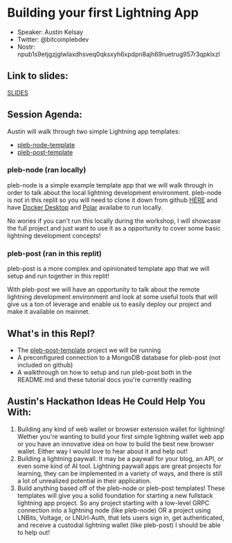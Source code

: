# Building your first Lightning App

- Speaker: Austin Kelsay
- Twitter: @bitcoinplebdev
- Nostr: npub1s9etjgzjglwlaxdhsveq0qksxyh6xpdpn8ajh69ruetrug957r3qpklxzl

## Link to slides:
[SLIDES](https://docs.google.com/presentation/d/1TdoideN6sG1Y9817mLBLAIClgPxGunttSZhxEpVU6rA/edit?usp=sharing)

## Session Agenda:
Austin will walk through two simple Lightning app templates:

- [pleb-node-template](https://github.com/AustinKelsay/pleb-node-template)
- [pleb-post-template](https://github.com/AustinKelsay/pleb-post-template)

### pleb-node (ran locally)

pleb-node is a simple example template app that we will walk through in order to talk about the local lightning development environment. pleb-node is not in this replit so you will need to clone it down from github [HERE](https://github.com/AustinKelsay/pleb-node-template) and have [Docker Desktop](https://www.docker.com/products/docker-desktop/) and [Polar](https://lightningpolar.com) availabe to run locally.

No wories if you can't run this locally during the workshop, I will showcase the full project and just want to use it as a opportunity to cover some basic lightning development concepts!

### pleb-post (ran in this replit)

pleb-post is a more complex and opinionated template app that we will setup and run together in this replit!

With pleb-post we will have an opportunity to talk about the remote lightning development environment and look at some useful tools that will give us a ton of leverage and enable us to easily deploy our project and make it available on mainnet.

## What's in this Repl?

- The [pleb-post-template](https://github.com/AustinKelsay/pleb-post-template) project we will be running
- A preconfigured connection to a MongoDB database for pleb-post (not included on github)
- A walkthrough on how to setup and run pleb-post both in the README.md and these tutorial docs you're currently reading

## Austin's Hackathon Ideas He Could Help You With:

1. Building any kind of web wallet or browser extension wallet for lightning! Wether you're wanting to build your first simple lightning wallet web app or you have an innovative idea on how to build the best new browser wallet. Either way I would love to hear about it and help out!
2. Building a lightning paywall. It may be a paywall for your blog, an API, or even some kind of AI tool. Lightning paywall apps are great projects for learning, they can be implemented in a variety of ways, and there is still a lot of unrealized potential in their application.
3. Build anything based off of the pleb-node or pleb-post templates! These templates will give you a solid foundation for starting a new fullstack lightning app project. So any project starting with a low-level GRPC connection into a lightning node (like pleb-node) OR a project using LNBits, Voltage, or LNUrl-Auth, that lets users sign in, get authenticated, and receive a custodial lightning wallet (like pleb-post) I should be able to help out!